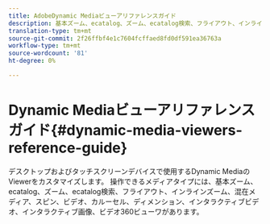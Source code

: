 ```yaml
---
title: AdobeDynamic Mediaビューアリファレンスガイド
description: 基本ズーム、ecatalog、ズーム、ecatalog検索、フライアウト、インラインズーム、混在メディア、スピン、ビデオ、カルーセル、ディメンション、インタラクティブビデオ、インタラクティブ画像、ビデオ360ビューワ用AdobeDynamic Mediaビューアリファレンスガイド
translation-type: tm+mt
source-git-commit: 2f26ffbf4e1c7604fcffaed8fd0df591ea36763a
workflow-type: tm+mt
source-wordcount: '81'
ht-degree: 0%

---
```



# Dynamic Mediaビューアリファレンスガイド{#dynamic-media-viewers-reference-guide}

デスクトップおよびタッチスクリーンデバイスで使用するDynamic MediaのViewerをカスタマイズします。 操作できるメディアタイプには、基本ズーム、ecatalog、ズーム、ecatalog検索、フライアウト、インラインズーム、混在メディア、スピン、ビデオ、カルーセル、ディメンション、インタラクティブビデオ、インタラクティブ画像、ビデオ360ビューワがあります。

